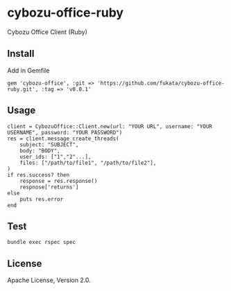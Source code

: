 # cybozu-office-ruby
Cybozu Office Client (Ruby)

## Install
Add in Gemfile

    gem 'cybozu-office', :git => 'https://github.com/fukata/cybozu-office-ruby.git', :tag => 'v0.0.1'

## Usage

    client = CybozuOffice::Client.new(url: "YOUR URL", username: "YOUR USERNAME", password: "YOUR PASSWORD")
    res = client.message_create_threads(
        subject: "SUBJECT",
        body: "BODY",
        user_ids: ["1","2"...],
        files: ["/path/to/file1", "/path/to/file2"],
    )
    if res.success? then
        response = res.response()
        respnose['returns']
    else
        puts res.error
    end

## Test

    bundle exec rspec spec

## License

Apache License, Version 2.0.
